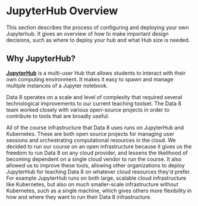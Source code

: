# JupyterHub Overview

This section describes the process of configuring and deploying your own Jupyterhub. It gives an overview of how to make important design decisions, such as where to deploy your hub and what Hub size is needed. 

## Why JupyterHub?

[**JupyterHub**](https://zero-to-jupyterhub.readthedocs.io/en/latest/) is a multi-user Hub that allows students to interact with their own computing environment. It makes it easy to spawn and manage multiple instances of a Jupyter notebook.

Data 8 operates on a scale and level of complexity that required several technological improvements to our current teaching toolset. The Data 8 team worked closely with various open-source projects in order to contribute to tools that are broadly useful.

All of the course infrastructure that Data 8 uses runs on JupyterHub and Kubernetes. These
are both open source projects for managing user sessions and orchestrating computational
resources in the cloud. We decided to run our course on an open infrastructure because it gives us
the freedom to run Data 8 on any cloud provider, and lessens the likelihood of becoming
dependent on a single cloud vendor to run the course. It also allowed us to improve these tools,
allowing other organizations to deploy JupyterHub for teaching Data 8 on whatever cloud resources
they'd prefer. For example JupyterHub runs on both large, scalable cloud infrastructure like
Kubernetes, but also on much smaller-scale infrastructure without Kubernetes, such as a single machine, which gives
others more flexibility in how and where they want to run their Data 8 infrastructure.

